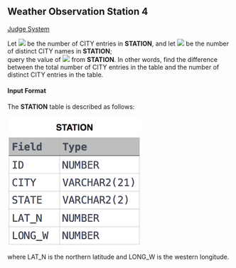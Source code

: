 ## Weather Observation Station 4

[Judge System](https://www.hackerrank.com/challenges/weather-observation-station-4/problem)

Let <img src="https://latex.codecogs.com/svg.latex?\Large&space;N"> be the number of CITY entries in **STATION**, and let <img src="https://latex.codecogs.com/svg.latex?\Large&space;N'"> be the number of distinct CITY names in **STATION**;<br>query the value of <img src="https://latex.codecogs.com/svg.latex?\Large&space;N-N'"> 
from **STATION**. In other words, find the difference between the total number of CITY entries in the table and the number of distinct CITY entries in the table.

#### Input Format

The **STATION** table is described as follows:

![](https://github.com/andy489/Database/blob/master/assets/Weather%20Observation%20Station%201.jpg)

where LAT_N is the northern latitude and LONG_W is the western longitude.
